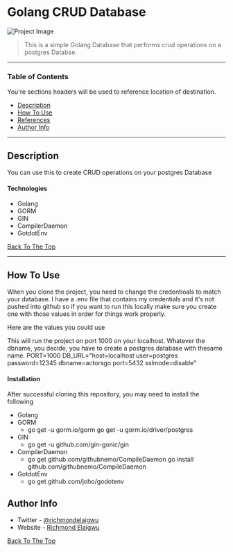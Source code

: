 # Golang CRUD Database

![Project Image](https://i.guim.co.uk/img/media/027f99e50af24acf75d5f1a881c9db8813b1c990/0_75_4928_2957/master/4928.jpg?width=1200&quality=85&auto=format&fit=max&s=851cf9952544cbbf8472dfc1b5305c5f)

> This is a simple Golang Database that performs crud operations on a postgres Databse.

---

### Table of Contents
You're sections headers will be used to reference location of destination.

- [Description](#description)
- [How To Use](#how-to-use)
- [References](#references)
- [Author Info](#author-info)

---

## Description

You can use this to create CRUD operations on your postgres Database


#### Technologies

- Golang
- GORM
- GIN
- CompilerDaemon
- GotdotEnv

[Back To The Top](#read-me-template)

---

## How To Use

When you clone the project, you need to change the credentioals to match your database. I have a .env file
that contains my credentials and it's not pushed into github so if you want to run this locally make sure
you create one with those values in order for things work properly.

Here are the values you could use

This will run the project on port 1000 on your localhost. Whatever the dbname, you decide, you have to create a postgres database with thesame name.
PORT=1000
DB_URL="host=localhost user=postgres password=12345 dbname=actorsgo port=5432 sslmode=disable"

#### Installation

After successful cloning this repository, you may need to install the following
- Golang 
- GORM 
    -   go get -u gorm.io/gorm
        go get -u gorm.io/driver/postgres
- GIN
    -   go get -u github.com/gin-gonic/gin
- CompilerDaemon
    -   go get github.com/githubnemo/CompileDaemon
        go install github.com/githubnemo/CompileDaemon
- GotdotEnv
    -   go get github.com/joho/godotenv


## Author Info

- Twitter - [@richmondelaigwu](https://twitter.com/richmondelaigwu)
- Website - [Richmond Elaigwu](https://github.com/Sprof22)

[Back To The Top](#read-me-template)

